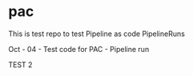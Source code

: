 # pac

This is test repo to test Pipeline as code PipelineRuns

Oct - 04 - Test code for PAC - Pipeline run

TEST 2